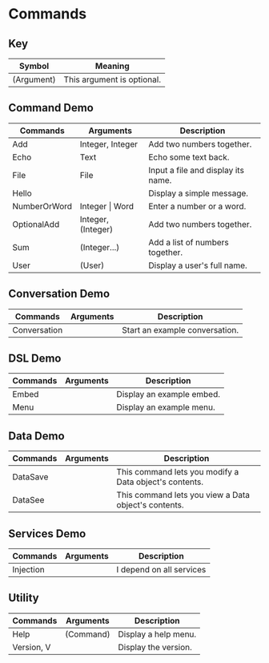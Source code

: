# Commands

## Key
| Symbol     | Meaning                    |
| ---------- | -------------------------- |
| (Argument) | This argument is optional. |

## Command Demo
| Commands     | Arguments          | Description                        |
| ------------ | ------------------ | ---------------------------------- |
| Add          | Integer, Integer   | Add two numbers together.          |
| Echo         | Text               | Echo some text back.               |
| File         | File               | Input a file and display its name. |
| Hello        | <none>             | Display a simple message.          |
| NumberOrWord | Integer \| Word    | Enter a number or a word.          |
| OptionalAdd  | Integer, (Integer) | Add two numbers together.          |
| Sum          | (Integer...)       | Add a list of numbers together.    |
| User         | (User)             | Display a user's full name.        |

## Conversation Demo
| Commands     | Arguments | Description                    |
| ------------ | --------- | ------------------------------ |
| Conversation | <none>    | Start an example conversation. |

## DSL Demo
| Commands | Arguments | Description               |
| -------- | --------- | ------------------------- |
| Embed    | <none>    | Display an example embed. |
| Menu     | <none>    | Display an example menu.  |

## Data Demo
| Commands | Arguments | Description                                            |
| -------- | --------- | ------------------------------------------------------ |
| DataSave | <none>    | This command lets you modify a Data object's contents. |
| DataSee  | <none>    | This command lets you view a Data object's contents.   |

## Services Demo
| Commands  | Arguments | Description              |
| --------- | --------- | ------------------------ |
| Injection | <none>    | I depend on all services |

## Utility
| Commands   | Arguments | Description          |
| ---------- | --------- | -------------------- |
| Help       | (Command) | Display a help menu. |
| Version, V | <none>    | Display the version. |

